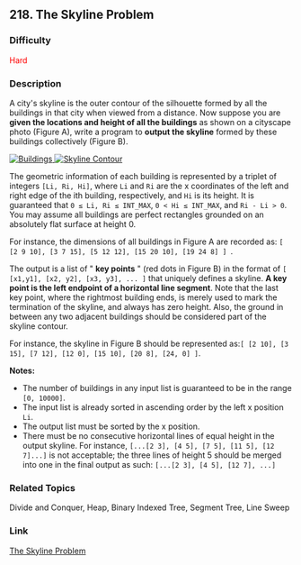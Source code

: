 ## 218. The Skyline Problem
### Difficulty

 <font color=red>Hard</font>

### Description

A city's skyline is the outer contour of the silhouette formed by all the
buildings in that city when viewed from a distance. Now suppose you are
**given the locations and height of all the buildings** as shown on a
cityscape photo (Figure A), write a program to **output the skyline** formed
by these buildings collectively (Figure B).

[![Buildings](https://assets.leetcode.com/uploads/2018/10/22/skyline1.png)
](/static/images/problemset/skyline1.jpg) [ ![Skyline
Contour](https://assets.leetcode.com/uploads/2018/10/22/skyline2.png)
](/static/images/problemset/skyline2.jpg)

The geometric information of each building is represented by a triplet of
integers `[Li, Ri, Hi]`, where `Li` and `Ri` are the x coordinates of the left
and right edge of the ith building, respectively, and `Hi` is its height. It
is guaranteed that `0 ≤ Li, Ri ≤ INT_MAX`, `0 < Hi ≤ INT_MAX`, and `Ri - Li >
0`. You may assume all buildings are perfect rectangles grounded on an
absolutely flat surface at height 0.

For instance, the dimensions of all buildings in Figure A are recorded as: `[
[2 9 10], [3 7 15], [5 12 12], [15 20 10], [19 24 8] ] `.

The output is a list of " **key points** " (red dots in Figure B) in the
format of `[ [x1,y1], [x2, y2], [x3, y3], ... ]` that uniquely defines a
skyline. **A key point is the left endpoint of a horizontal line segment**.
Note that the last key point, where the rightmost building ends, is merely
used to mark the termination of the skyline, and always has zero height. Also,
the ground in between any two adjacent buildings should be considered part of
the skyline contour.

For instance, the skyline in Figure B should be represented as:`[ [2 10], [3
15], [7 12], [12 0], [15 10], [20 8], [24, 0] ]`.

**Notes:**

  * The number of buildings in any input list is guaranteed to be in the range `[0, 10000]`.
  * The input list is already sorted in ascending order by the left x position `Li`.
  * The output list must be sorted by the x position.
  * There must be no consecutive horizontal lines of equal height in the output skyline. For instance, `[...[2 3], [4 5], [7 5], [11 5], [12 7]...]` is not acceptable; the three lines of height 5 should be merged into one in the final output as such: `[...[2 3], [4 5], [12 7], ...]`


### Related Topics

Divide and Conquer, Heap, Binary Indexed Tree, Segment Tree, Line Sweep


### Link
[The Skyline Problem](https://leetcode.com/problems/the-skyline-problem)
